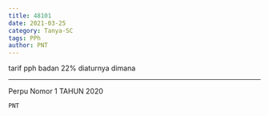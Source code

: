 ```yaml
---
title: 48101
date: 2021-03-25
category: Tanya-SC
tags: PPh
author: PNT
---
```


tarif pph badan 22% diaturnya dimana

---

Perpu Nomor 1 TAHUN 2020

`PNT`

